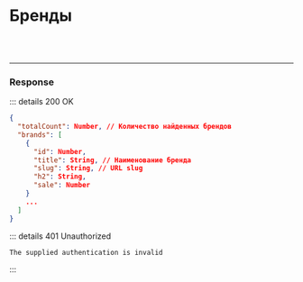 # Бренды

<br>

<request-block name="brands" />


<br>

---

### Response

::: details 200 OK
```json
{
  "totalCount": Number, // Количество найденных брендов
  "brands": [
    {
      "id": Number,
      "title": String, // Наименование бренда
      "slug": String, // URL slug
      "h2": String,
      "sale": Number
    }
    ...
  ]
}
```

::: details 401 Unauthorized
```
The supplied authentication is invalid
```
:::